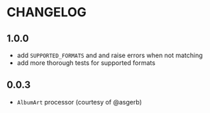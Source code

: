 # CHANGELOG

## 1.0.0

* add `SUPPORTED_FORMATS` and and raise errors when not matching
* add more thorough tests for supported formats

## 0.0.3

* `AlbumArt` processor (courtesy of @asgerb)
